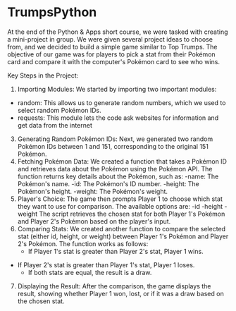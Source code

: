 # TrumpsPython

At the end of the Python & Apps short course, we were tasked with creating a mini-project in group. We were given several project ideas to choose from, and we decided to build a simple game similar to Top Trumps. The objective of our game was for players to pick a stat from their Pokémon card and compare it with the computer's Pokémon card to see who wins.

Key Steps in the Project:
1.	Importing Modules: We started by importing two important modules:
- random: This allows us to generate random numbers, which we used to select random Pokémon IDs.
- requests:  This module lets the code ask websites for information and get data from the internet
3.	Generating Random Pokémon IDs: Next, we generated two random Pokémon IDs between 1 and 151, corresponding to the original 151 Pokémon.
4.	Fetching Pokémon Data: We created a function that takes a Pokémon ID and retrieves data about the Pokémon using the Pokémon API. The function returns key details about the Pokémon, such as:
  -name: The Pokémon's name.
  -id: The Pokémon's ID number.
  -height: The Pokémon's height.
  -weight: The Pokémon's weight.
5.	Player's Choice: The game then prompts Player 1 to choose which stat they want to use for comparison. The available options are:
  -id
  -height
  -weight
The script retrieves the chosen stat for both Player 1's Pokémon and Player 2's Pokémon based on the player's input.
6.	Comparing Stats: We created another function to compare the selected stat (either id, height, or weight) between Player 1's Pokémon and Player 2's Pokémon. The function works as follows:
	- If Player 1's stat is greater than Player 2's stat, Player 1 wins.
- If Player 2's stat is greater than Player 1's stat, Player 1 loses.
  - If both stats are equal, the result is a draw.
7.	Displaying the Result: After the comparison, the game displays the result, showing whether Player 1 won, lost, or if it was a draw based on the chosen stat.
